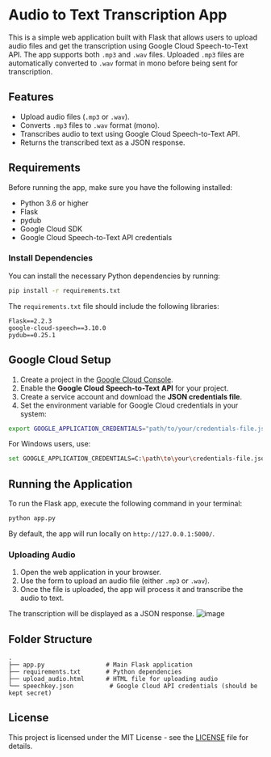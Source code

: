 
# Audio to Text Transcription App

This is a simple web application built with Flask that allows users to upload audio files and get the transcription using Google Cloud Speech-to-Text API. The app supports both `.mp3` and `.wav` files. Uploaded `.mp3` files are automatically converted to `.wav` format in mono before being sent for transcription.

## Features

- Upload audio files (`.mp3` or `.wav`).
- Converts `.mp3` files to `.wav` format (mono).
- Transcribes audio to text using Google Cloud Speech-to-Text API.
- Returns the transcribed text as a JSON response.

## Requirements

Before running the app, make sure you have the following installed:

- Python 3.6 or higher
- Flask
- pydub
- Google Cloud SDK
- Google Cloud Speech-to-Text API credentials

### Install Dependencies

You can install the necessary Python dependencies by running:

```bash
pip install -r requirements.txt
```

The `requirements.txt` file should include the following libraries:

```
Flask==2.2.3
google-cloud-speech==3.10.0
pydub==0.25.1
```

## Google Cloud Setup

1. Create a project in the [Google Cloud Console](https://console.cloud.google.com/).
2. Enable the **Google Cloud Speech-to-Text API** for your project.
3. Create a service account and download the **JSON credentials file**.
4. Set the environment variable for Google Cloud credentials in your system:

```bash
export GOOGLE_APPLICATION_CREDENTIALS="path/to/your/credentials-file.json"
```

For Windows users, use:

```bash
set GOOGLE_APPLICATION_CREDENTIALS=C:\path\to\your\credentials-file.json
```

## Running the Application

To run the Flask app, execute the following command in your terminal:

```bash
python app.py
```

By default, the app will run locally on `http://127.0.0.1:5000/`.

### Uploading Audio

1. Open the web application in your browser.
2. Use the form to upload an audio file (either `.mp3` or `.wav`).
3. Once the file is uploaded, the app will process it and transcribe the audio to text.

The transcription will be displayed as a JSON response.
![image](https://github.com/user-attachments/assets/ed5fc718-ef13-4c6c-8848-2d75ac919549)


## Folder Structure

```
.
├── app.py                 # Main Flask application
├── requirements.txt       # Python dependencies
├── upload_audio.html      # HTML file for uploading audio
└── speechkey.json          # Google Cloud API credentials (should be kept secret)
```

## License

This project is licensed under the MIT License - see the [LICENSE](LICENSE) file for details.
